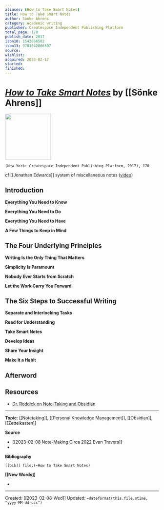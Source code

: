 ```yaml
---
aliases: [How to Take Smart Notes]
title: How to Take Smart Notes
author: Sönke Ahrens
category: Academic writing
publisher: Createspace Independent Publishing Platform
total_page: 170
publish_date: 2017
isbn10: 1542866502
isbn13: 9781542866507
source: 
wishlist: 
acquired: 2023-02-17
started: 
finished: 
---
```

# *[How to Take Smart Notes]()* by [[Sönke Ahrens]]

<img src="http://books.google.com/books/content?id=DGMTzgEACAAJ&printsec=frontcover&img=1&zoom=1&source=gbs_api" width=150>

`(New York: Createspace Independent Publishing Platform, 2017), 170`

cf [[Jonathan Edwards]] system of miscellaneous notes ([video](https://www.youtube.com/watch?v=fqq-4-LiFVs))


## Introduction 

**Everything You Need to Know**

**Everything You Need to Do**

**Everything You Need to Have**

**A Few Things to Keep in Mind**

## The Four Underlying Principles 

**Writing Is the Only Thing That Matters**

**Simplicity Is Paramount**

**Nobody Ever Starts from Scratch**

**Let the Work Carry You Forward**

## The Six Steps to Successful Writing 

**Separate and Interlocking Tasks**

**Read for Understanding**

**Take Smart Notes**

**Develop Ideas**

**Share Your Insight**

**Make It a Habit**

## Afterword

## Resources 
- [Dr. Roddick on Note-Taking and Obsidian](https://docs.google.com/document/u/0/d/1365bPgh4iv-MciZx9BiguCJRJo-D3Zh7J_mrT-_Ws6g/mobilebasic#h.smbgamrmbfrh)


--- 
**Topic**: [[Notetaking]], [[Personal Knowledge Management]], [[Obsidian]], [[Zettelkasten]]

**Source**
- [[2023-02-08 Note-Making Circa 2022 Evan Travers]]
- 

**Bibliography**

```query
[[bib]] file:(~How to Take Smart Notes)
```
 

**[[New Words]]**

- 

---
Created: [[2023-02-08-Wed]]
Updated: `=dateformat(this.file.mtime, "yyyy-MM-dd-ccc")`